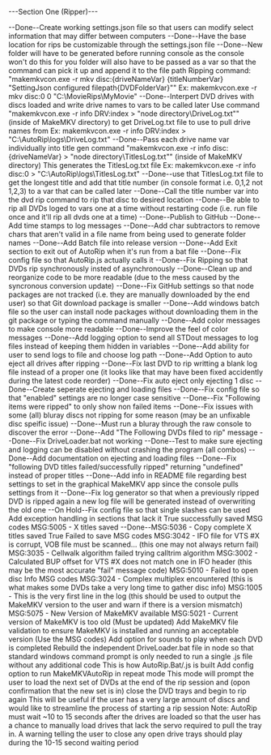 ---Section One (Ripper)---

--Done--Create working settings.json file so that users can modify select information that may differ between computers
    --Done--Have the base location for rips be customizable through the settings.json file
        --Done--New folder will have to be generated before running console as the console won't do this for you
         folder will also have to be passed as a var so that the command can pick it up and append it to the file path
         Ripping command: "makemkvcon.exe -r mkv disc:{driveNameVar} {titleNumberVar} "SettingJson configured filepath\{DVDFolderVar}""
            Ex: makemkvcon.exe -r mkv disc:0 0 "C:\MovieRips\MyMovie"
--Done--Interpert DVD drives with discs loaded and write drive names to vars to be called later
    Use command "makemkvcon.exe -r info DRV:index > "node directory\DriveLog.txt"" (inside of MakeMKV directory) to get DriveLog.txt file to use to pull drive names from
        Ex: makemkvcon.exe -r info DRV:index > "C:\AutoRip\logs\DriveLog.txt"
--Done--Pass each drive name var individually into title gen command
    "makemkvcon.exe -r info disc:{driveNameVar} > "node directory\TitlesLog.txt"" (inside of MakeMKV directory) This generates the TitlesLog.txt file
        Ex: makemkvcon.exe -r info disc:0 > "C:\AutoRip\logs\TitlesLog.txt"
--Done--use that TitlesLog.txt file to get the longest title and add that title number (in console format i.e. 0,1,2 not 1,2,3) to a var that can be called later
--Done--Call the title number var into the dvd rip command to rip that disc to desired location
--Done--Be able to rip all DVDs loged to vars one at a time without restarting code (i.e. run file once and it'll rip all dvds one at a time)
--Done--Publish to GitHub
--Done--Add time stamps to log messages
--Done--Add char subtractors to remove chars that aren't valid in a file name from being used to generate folder names
--Done--Add Batch file into release version
--Done--Add Exit section to exit out of AutoRip when it's run from a bat file
--Done--Fix config file so that AutoRip.js actually calls it
--Done--Fix Ripping so that DVDs rip synchronously insted of asynchronously
--Done--Clean up and reorganize code to be more readable (due to the mess caused by the syncronous conversion update)
--Done--Fix GitHub settings so that node packages are not tracked (i.e. they are manually downloaded by the end user) so that Git download package is smaller
--Done--Add windows batch file so the user can install node packages without downloading them in the git package or typing the command manually
--Done--Add color messages to make console more readable
--Done--Improve the feel of color messages
--Done--Add logging option to send all STDout messages to log files instead of keeping them hidden in variables
--Done--Add ability for user to send logs to file and choose log path
--Done--Add Option to auto eject all drives after ripping
--Done--Fix last DVD to rip writting a blank log file instead of a proper one (it looks like that may have been fixed accidently during the latest code reorder)
--Done--Fix auto eject only ejecting 1 disc
--Done--Create seperate ejecting and loading files
--Done--Fix config file so that "enabled" settings are no longer case sensitive
--Done--Fix "Following items were ripped" to only show non failed items
--Done--Fix issues with some (all) bluray discs not ripping for some reason (may be an unfixable disc speific issue)
    --Done--Must run a bluray through the raw console to discover the error
--Done--Add "The Following DVDs filed to rip" message
--Done--Fix DriveLoader.bat not working
--Done--Test to make sure ejecting and logging can be disabled without crashing the program (all combos)
--Done--Add documentation on ejecting and loading files
--Done--Fix "following DVD titles failed/successfully ripped" returning "undefined" instead of proper titles
--Done--Add info in README file regarding best settings to set in the graphical MakeMKV app since the console pulls settings from it
--Done--Fix log generator so that when a previously ripped DVD is ripped again a new log file will be generated instead of overwriting the old one
--On Hold--Fix config file so that single slashes can be used
Add exception handling in sections that lack it
    True successfully saved MSG codes
        MSG:5005 - X titles saved
        --Done--MSG:5036 - Copy complete X titles saved
    True Failed to save MSG codes
        MSG:3042 - IFO file for VTS #X is corrupt, VOB file must be scanned... (this one may not always return fail)
        MSG:3035 - Cellwalk algorithm failed trying calltrim algorithm
        MSG:3002 - Calculated BUP offset for VTS #X does not match one in IFO header (this may be the most accurate "fail" message code)
        MSG:5010 - Failed to open disc
    Info MSG codes
        MSG:3024 - Complex multiplex encountered (this is what makes some DVDs take a very long time to gather disc info)
        MSG:1005 - This is the very first line in the log (this should be used to output the MakeMKV version to the user and warn if there is a version mismatch)
        MSG:5075 - New Version of MakeMKV available
        MSG:5021 - Current version of MakeMKV is too old (Must be updated)
Add MakeMKV file validation to ensure MakeMKV is installed and running an acceptable version (Use the MSG codes)
Add option for sounds to play when each DVD is completed
Rebuild the independent DriveLoader.bat file in node so that standard windows command prompt is only needed to run a single .js file without any additional code
    This is how AutoRip.Bat/.js is built
Add config option to run MakeMKVAutoRip in repeat mode
    This mode will prompt the user to load the next set of DVDs at the end of the rip session and (opon confirmation that the new set is in) close the DVD trays and begin to rip again
    This will be useful if the user has a very large amount of discs and would like to streamline the process of starting a rip session
    Note: AutoRip must wait ~10 to 15 seconds after the drives are loaded so that the user has a chance to manually load drives that lack the servo required to pull the tray in.
        A warning telling the user to close any open drive trays should play during the 10-15 second waiting period
